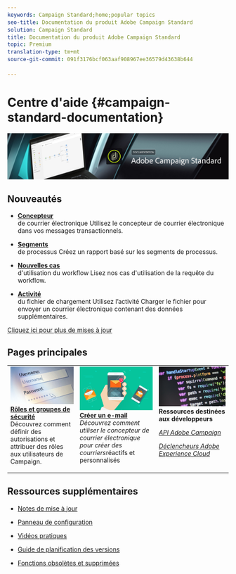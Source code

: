 ```yaml
---
keywords: Campaign Standard;home;popular topics
seo-title: Documentation du produit Adobe Campaign Standard
solution: Campaign Standard
title: Documentation du produit Adobe Campaign Standard
topic: Premium
translation-type: tm+mt
source-git-commit: 091f3176bcf063aaf908967ee36579d43638b644

---
```



# Centre d'aide {#campaign-standard-documentation}

![](start/using/assets/banner_acs_doc.jpg)

## Nouveautés

* **[Concepteur](channels/using/event-transactional-messages.md)**<br/>de courrier électronique Utilisez le concepteur de courrier électronique dans vos messages transactionnels.

* **[Segments](reporting/using/creating-a-report-workflow-segment.md)**<br/>de processus Créez un rapport basé sur les segments de processus.

* **[Nouvelles cas](automating/using/workflow-created-query-with-complement.md)**<br/>d'utilisation du workflow Lisez nos cas d'utilisation de la requête du workflow.

* **[Activité](automating/using/load-file.md)**<br/>du fichier de chargement Utilisez l’activité Charger le fichier pour envoyer un courrier électronique contenant des données supplémentaires.

[Cliquez ici pour plus de mises à jour](rn/using/documentation-updates.md)

## Pages principales

<table>
<tr>
  <td valign="top">
    <a href="administration/using/about-access-management.md">
      <img alt="Rôles" src="start/using/assets/roles.png"/>
    </a>
    <div>
    <a href="administration/using/about-access-management.md"><strong>Rôles et groupes de sécurité</strong></a>
    </div>
    <em></em>Découvrez comment définir des autorisations et attribuer des rôles aux utilisateurs de Campaign.
    <br>
  </td>
  <td valign="top">
    <a href="designing/using/designing-content-in-adobe-campaign.md">
      <img alt="Designer" src="start/using/assets/design.png" />
    </a>
    <div>
    <a href="designing/using/designing-content-in-adobe-campaign.md"><strong>Créer un e-mail</strong></a>
    </div>
    <em>Découvrez comment utiliser le concepteur de courrier électronique pour créer des courriers</em>réactifs et personnalisés <br>
  </td>
  <td valign="top">
       <img alt="Développeurs" src="start/using/assets/dev.png" />
    <div>
    <strong>Ressources destinées aux développeurs</strong>
    </div>
    <p><em><a href="https://docs.campaign.adobe.com/doc/standard/en/api/ACS_API.html">API Adobe Campaign</a></em></p>
    <p><em><a href="integrating/using/about-adobe-experience-cloud-triggers.md">Déclencheurs Adobe Experience Cloud</a></em></p>
    <br>
  </td>
</tr>
</table>


## Ressources supplémentaires

* [Notes de mise à jour](rn/using/release-notes.md)

* [Panneau de configuration](https://helpx.adobe.com/campaign/kb/control-panel.html)

* [Vidéos pratiques](https://docs.adobe.com/content/help/en/campaign-learn/campaign-standard-tutorials/overview.html)

* [Guide de planification des versions](https://helpx.adobe.com/campaign/kb/acs-release-planning.html)

* [Fonctions obsolètes et supprimées](https://helpx.adobe.com/campaign/kb/acs-deprecated-and-removed-features.html)
